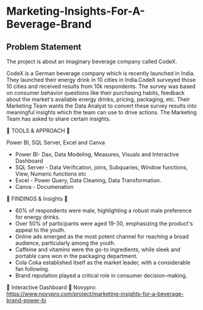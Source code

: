 # Marketing-Insights-For-A-Beverage-Brand
## Problem Statement

The project is about an imaginary beverage company called CodeX.
 
 CodeX is a German beverage company which is recently launched in India. They launched their
 energy drink in 10 cities in India.CodeX surveyed those 10 cities and received results from 10k
 respondents. The survey was based on consumer behavior questions like their purchasing
 habits, feedback about the market's available energy drinks, pricing, packaging, etc. Their
 Marketing Team wants the Data Analyst to convert these survey results into meaningful insights which
 the team can use to drive actions. The Marketing Team has asked to share certain insights.

 🌟 TOOLS & APPROACH 🌟
 
 Power BI, SQL Server, Excel and Canva

 * Power BI- Dax, Data Modeling, Measures, Visuals and Interactive Dashboard
 * SQL Server - Data Verification, joins, Subquaries, Window functions, View, Numeric functions etc
 * Excel - Power Query, Data Cleaning, Data Transformation.
 * Canva - Documenation

🌟 FINDINGS & Insights 🌟
* 60% of respondents were male, highlighting a robust male preference for energy drinks.
* Over 50% of participants were aged 19-30, emphasizing the product's appeal to the youth.
* Online ads emerged as the most potent channel for reaching a broad audience, particularly among the youth.
* Caffeine and vitamins were the go-to ingredients, while sleek and portable cans won in the packaging department.
* Cola Coka established itself as the market leader, with a considerable fan following.
* Brand reputation played a critical role in consumer decision-making.


🌟 Interactive Dashboard 🌟
 Novypro: https://www.novypro.com/project/marketing-insights-for-a-beverage-brand-power-bi
